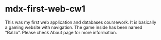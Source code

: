 # mdx-first-web-cw1
This was my first web application and databases coursework. It is basically a gaming website with navigation. The game inside has been named "Balzo". Please check About page for more information.
